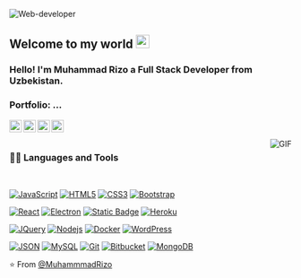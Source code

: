 ![Web-developer](https://github.com/user-attachments/assets/0c3a3ed1-f6fc-4ea8-be62-b0ed1246c12b)

    
## Welcome to my world <img src="https://github.com/TheDudeThatCode/TheDudeThatCode/blob/master/Assets/Earth.gif" width="24px">

### Hello! I'm Muhammad Rizo a Full Stack Developer from Uzbekistan.

### Portfolio: ...

<a href="https://x.com/odilovmuhamm52">
  <img align="left" alt="Muhammad Rizo | Twitter" width="22px" src="https://cdn.jsdelivr.net/npm/simple-icons@v3/icons/twitter.svg" />
</a>
<a href="https://www.linkedin.com/in/muhammad-rizo-56686a261/">
  <img align="left" alt="Muhammad Rizo" width="22px" src="https://cdn.jsdelivr.net/npm/simple-icons@v3/icons/linkedin.svg" />
</a>
<a href="https://www.facebook.com/profile.php?id=100090876400461">
  <img align="left" alt="Muhammad Rizo" width="22px" src="https://cdn.jsdelivr.net/npm/simple-icons@v3/icons/facebook.svg" />
</a>
<a href="https://www.instagram.com/rizo_adilov/">
  <img align="left" alt="Muhammad Rizo" width="22px" src="https://cdn.jsdelivr.net/npm/simple-icons@13.16.0/icons/instagram.svg" />
</a>

<br />
<br />

  <img align="right" alt="GIF" src="https://media.giphy.com/media/836HiJc7pgzy8iNXCn/giphy.gif" />
  
### 👨‍💻 Languages and Tools

<br />

[![JavaScript](https://img.shields.io/badge/-JavaScript-black?style=flat&logo=javascript&link=https://github.com/MuhammmadRizo)](https://github.com/MuhammmadRizo) 
[![HTML5](https://img.shields.io/badge/-HTML5-E34F26?style=flat&logo=html5&logoColor=white&link=https://github.com/MuhammmadRizo)](https://github.com/MuhammmadRizo) 
[![CSS3](https://img.shields.io/badge/-CSS3-1572B6?style=flat&logo=css3&link=https://github.com/MuhammmadRizo)](https://github.com/MuhammmadRizo) 
[![Bootstrap](https://img.shields.io/badge/-Bootstrap-563D7C?style=flat&logo=bootstrap&link=https://github.com/MuhammmadRizo)](https://github.com/MuhammmadRizo) 

[![React](https://img.shields.io/badge/-React-black?style=flat&logo=react&link=https://github.com/MuhammmadRizo)](https://github.com/MuhammmadRizo) 
[![Electron](https://img.shields.io/badge/-Electron-gray?style=flat&logo=electron&link=https://github.com/MuhammmadRizo)](https://github.com/MuhammmadRizo) 
[![Static Badge](https://img.shields.io/badge/Python-black?style=flat&logo=python&logoColor=white&logoSize=20px&link=https://github.com/MuhammmadRizo)](https://github.com/MuhammmadRizo)
[![Heroku](https://img.shields.io/badge/-Heroku-gray?style=flat&logo=heroku&link=https://github.com/MuhammmadRizo)](https://github.com/MuhammmadRizo) 

[![JQuery](https://img.shields.io/badge/-JQuery-blue?style=flat&logo=jquery&link=https://github.com/MuhammmadRizo)](https://github.com/MuhammmadRizo) 
[![Nodejs](https://img.shields.io/badge/-Nodejs-green?style=flat&logo=Node.js&link=https://github.com/MuhammmadRizo)](https://github.com/MuhammmadRizo) 
[![Docker](https://img.shields.io/badge/-Docker-black?style=flat&logo=docker&link=https://github.com/MuhammmadRizo)](https://github.com/MuhammmadRizo) 
[![WordPress](https://img.shields.io/badge/-WordPress-blue?style=flat&logo=wordpress&link=https://github.com/MuhammmadRizo)](https://github.com/MuhammmadRizo) 

[![JSON](https://img.shields.io/badge/-json-02569B?style=flat&logo=json&link=https://github.com/MuhammmadRizo)](https://github.com/MuhammmadRizo)
[![MySQL](https://img.shields.io/badge/-MySQL-black?style=flat&logo=mysql&link=https://github.com/MuhammmadRizo)](https://github.com/MuhammmadRizo)
[![Git](https://img.shields.io/badge/-Git-black?style=flat&logo=git&link=https://github.com/MuhammmadRizo)](https://github.com/MuhammmadRizo) 
[![Bitbucket](https://img.shields.io/badge/-Bitbucket-blue?style=flat&logo=bitbucket&link=https://github.com/MuhammmadRizo)](https://github.com/MuhammmadRizo)
[![MongoDB](https://img.shields.io/badge/-MongoDB-FCA121?style=flat&logo=mongodb&link=https://github.com/MuhammmadRizo)](https://github.com/MuhammmadRizo) 



⭐️ From [@MuhammmadRizo](https://github.com/MuhammmadRizo)
